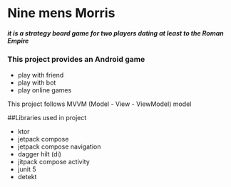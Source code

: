 # Nine mens Morris
##### it is a strategy board game for two players dating at least to the Roman Empire 
### This project provides an Android game
- play with friend
- play with bot
- play online games

This project follows MVVM (Model - View - ViewModel) model

##Libraries used in project
- ktor
- jetpack compose
- jetpack compose navigation
- dagger hilt (di)
- jitpack compose activity
- junit 5
- detekt
